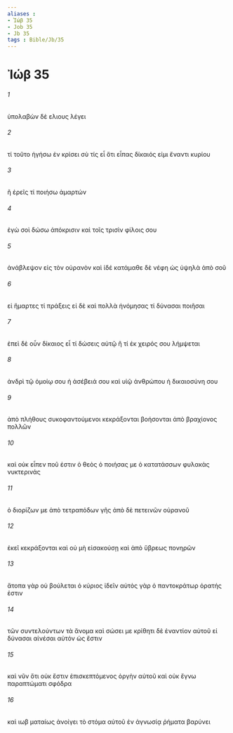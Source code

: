 ```yaml
---
aliases : 
- Ἰώβ 35
- Job 35
- Jb 35
tags : Bible/Jb/35
---
```


# Ἰώβ 35

###### 1
ὑπολαβὼν δὲ ελιους λέγει
###### 2
τί τοῦτο ἡγήσω ἐν κρίσει σὺ τίς εἶ ὅτι εἶπας δίκαιός εἰμι ἔναντι κυρίου
###### 3
ἢ ἐρεῖς τί ποιήσω ἁμαρτών
###### 4
ἐγὼ σοὶ δώσω ἀπόκρισιν καὶ τοῖς τρισὶν φίλοις σου
###### 5
ἀνάβλεψον εἰς τὸν οὐρανὸν καὶ ἰδέ κατάμαθε δὲ νέφη ὡς ὑψηλὰ ἀπὸ σοῦ
###### 6
εἰ ἥμαρτες τί πράξεις εἰ δὲ καὶ πολλὰ ἠνόμησας τί δύνασαι ποιῆσαι
###### 7
ἐπεὶ δὲ οὖν δίκαιος εἶ τί δώσεις αὐτῷ ἢ τί ἐκ χειρός σου λήμψεται
###### 8
ἀνδρὶ τῷ ὁμοίῳ σου ἡ ἀσέβειά σου καὶ υἱῷ ἀνθρώπου ἡ δικαιοσύνη σου
###### 9
ἀπὸ πλήθους συκοφαντούμενοι κεκράξονται βοήσονται ἀπὸ βραχίονος πολλῶν
###### 10
καὶ οὐκ εἶπεν ποῦ ἐστιν ὁ θεὸς ὁ ποιήσας με ὁ κατατάσσων φυλακὰς νυκτερινάς
###### 11
ὁ διορίζων με ἀπὸ τετραπόδων γῆς ἀπὸ δὲ πετεινῶν οὐρανοῦ
###### 12
ἐκεῖ κεκράξονται καὶ οὐ μὴ εἰσακούσῃ καὶ ἀπὸ ὕβρεως πονηρῶν
###### 13
ἄτοπα γὰρ οὐ βούλεται ὁ κύριος ἰδεῖν αὐτὸς γὰρ ὁ παντοκράτωρ ὁρατής ἐστιν
###### 14
τῶν συντελούντων τὰ ἄνομα καὶ σώσει με κρίθητι δὲ ἐναντίον αὐτοῦ εἰ δύνασαι αἰνέσαι αὐτόν ὡς ἔστιν
###### 15
καὶ νῦν ὅτι οὐκ ἔστιν ἐπισκεπτόμενος ὀργὴν αὐτοῦ καὶ οὐκ ἔγνω παραπτώματι σφόδρα
###### 16
καὶ ιωβ ματαίως ἀνοίγει τὸ στόμα αὐτοῦ ἐν ἀγνωσίᾳ ῥήματα βαρύνει
